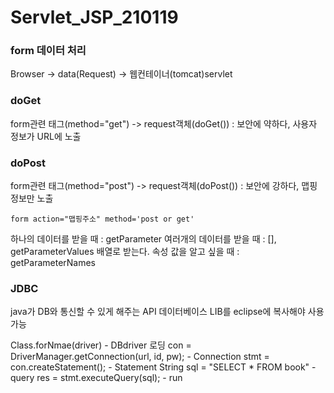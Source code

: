 # Servlet_JSP_210119

### form 데이터 처리
Browser -> data(Request) -> 웹컨테이너(tomcat)servlet

### doGet
form관련 태그(method="get") -> request객체(doGet()) : 보안에 약하다, 사용자 정보가 URL에 노출
### doPost
form관련 태그(method="post") -> request객체(doPost()) : 보안에 강하다, 맵핑 정보만 노출

```form action="맵핑주소" method='post or get'```

하나의 데이터를 받을 때 : getParameter
여러개의 데이터를 받을 때 : [], getParameterValues 배열로 받는다.
속성 값을 알고 싶을 때 : getParameterNames

### JDBC
java가 DB와 통신할 수 있게 해주는 API
데이터베이스 LIB를 eclipse에 복사해야 사용 가능

Class.forNmae(driver) - DBdriver 로딩
con = DriverManager.getConnection(url, id, pw); - Connection
stmt = con.createStatement(); - Statement
String sql = "SELECT * FROM book" - query
res = stmt.executeQuery(sql); - run
